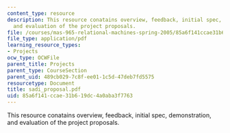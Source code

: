 ```yaml
---
content_type: resource
description: This resource conatains overview, feedback, initial spec, demonstration,
  and evaluation of the project proposals.
file: /courses/mas-965-relational-machines-spring-2005/85a6f141ccae31b619dc4a0aba3f7763_sadi_proposal.pdf
file_type: application/pdf
learning_resource_types:
- Projects
ocw_type: OCWFile
parent_title: Projects
parent_type: CourseSection
parent_uid: 489cb029-7c8f-ee01-1c5d-47deb7fd5575
resourcetype: Document
title: sadi_proposal.pdf
uid: 85a6f141-ccae-31b6-19dc-4a0aba3f7763
---
```

This resource conatains overview, feedback, initial spec, demonstration, and evaluation of the project proposals.

